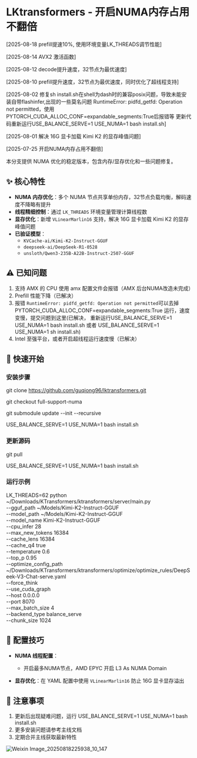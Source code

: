 # LKtransformers - 开启NUMA内存占用不翻倍

[2025-08-18 prefill提速10%, 使用环境变量LK_THREADS调节性能]

[2025-08-14 AVX2 激活函数]

[2025-08-12 decode提升速度，32节点为最优速度]

[2025-08-10 prefill提升速度，32节点为最优速度，同时优化了超线程支持]

[2025-08-02 修复sh install.sh在shell为dash时的兼容posix问题，导致未能安装自带flashinfer,出现的一些莫名问题
RuntimeError: pidfd_getfd: Operation not permitted，使用PYTORCH_CUDA_ALLOC_CONF=expandable_segments:True后报错等
更新代码重新运行USE_BALANCE_SERVE=1 USE_NUMA=1 bash install.sh]

[2025-08-01 解决 16G 显卡加载 Kimi K2 的显存峰值问题]

[2025-07-25 开启NUMA内存占用不翻倍]

本分支提供 NUMA 优化的稳定版本，包含内存/显存优化和一些问题修复。

## ✨ 核心特性

- **NUMA 内存优化**：多个 NUMA 节点共享单份内存，32节点负载均衡，解码速度不降略有提升
- **线程精细控制**：通过 `LK_THREADS` 环境变量管理计算线程数
- **显存优化**：新增 `VLinearMarlin16` 支持，解决 16G 显卡加载 Kimi K2 的显存峰值问题
- **已验证模型**：
  - `KVCache-ai/Kimi-K2-Instruct-GGUF`
  - `deepseek-ai/DeepSeek-R1-0528`
  - `unsloth/Qwen3-235B-A22B-Instruct-2507-GGUF`

## ⚠️ 已知问题

1. 支持 AMX 的 CPU 使用 amx 配置文件会报错（AMX 后台NUMA改造未完成）
2. Prefill 性能下降（已解决）
3. 报错 `RuntimeError: pidfd_getfd: Operation not permitted`可以去掉PYTORCH_CUDA_ALLOC_CONF=expandable_segments:True 运行，速度变慢，提交问题到这里(已解决， 重新运行USE_BALANCE_SERVE=1 USE_NUMA=1 bash install.sh 或者 USE_BALANCE_SERVE=1 USE_NUMA=1 sh install.sh)
4. Intel 至强平台，或者开启超线程运行速度慢（已解决）

## 🚀 快速开始

### 安装步骤

git clone https://github.com/guqiong96/lktransformers.git

git checkout full-support-numa

git submodule update --init --recursive

USE_BALANCE_SERVE=1 USE_NUMA=1 bash install.sh

### 更新源码

git pull

USE_BALANCE_SERVE=1 USE_NUMA=1 bash install.sh

### 运行示例
LK_THREADS=62 python ~/Downloads/KTransformers/ktransformers/server/main.py \
    --gguf_path ~/Models/Kimi-K2-Instruct-GGUF  \
    --model_path ~/Models/Kimi-K2-Instruct-GGUF \
    --model_name Kimi-K2-Instruct-GGUF  \
    --cpu_infer 28 \
    --max_new_tokens 16384 \
    --cache_lens 16384 \
    --cache_q4 true \
    --temperature 0.6 \
    --top_p 0.95 \
    --optimize_config_path ~/Downloads/KTransformers/ktransformers/optimize/optimize_rules/DeepSeek-V3-Chat-serve.yaml \
    --force_think \
    --use_cuda_graph \
    --host 0.0.0.0 \
    --port 8070 \
    --max_batch_size 4 \
    --backend_type balance_serve \
    --chunk_size 1024

## 🔧 配置技巧

- **NUMA 线程配置**：
  - 开启最多NUMA节点，AMD EPYC 开启 L3 As NUMA Domain 

- **显存优化**：在 YAML 配置中使用 `VLinearMarlin16` 防止 16G 显卡显存溢出

## 📌 注意事项

1. 更新后出现疑难问题，运行 USE_BALANCE_SERVE=1 USE_NUMA=1 bash install.sh
2. 更多安装问题请参考主线文档
3. 定期合并主线获取最新特性

![Weixin Image_20250818225938_10_147](https://github.com/user-attachments/assets/4ff43a0b-3055-44ea-9f96-558eb69f5486)


 
